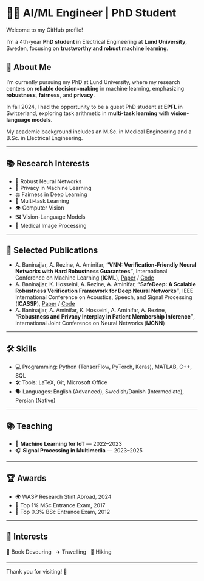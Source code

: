 # 👩‍💻 AI/ML Engineer | PhD Student

Welcome to my GitHub profile! 

I’m a 4th-year **PhD student** in Electrical Engineering at **Lund University**, Sweden, focusing on **trustworthy and robust machine learning**.

## 🔬 About Me

I’m currently pursuing my PhD at Lund University, where my research centers on **reliable decision-making** in machine learning, emphasizing **robustness**, **fairness**, and **privacy**. 

In fall 2024, I had the opportunity to be a guest PhD student at **EPFL** in Switzerland, exploring task arithmetic in **multi-task learning** with **vision-language models**.

My academic background includes an M.Sc. in Medical Engineering and a B.Sc. in Electrical Engineering.

---

## 📚 Research Interests

- 🧠 Robust Neural Networks  
- 🔐 Privacy in Machine Learning  
- ⚖️ Fairness in Deep Learning  
- 🔗 Multi-task Learning  
- 👁️ Computer Vision  
- 🖼️ Vision-Language Models  
- 🧬 Medical Image Processing
 
---

## 📝 Selected Publications

- A. Baninajjar, A. Rezine, A. Aminifar, **“VNN: Verification-Friendly Neural Networks with Hard Robustness Guarantees”**, International Conference on Machine Learning (**ICML**), [Paper](https://openreview.net/pdf?id=gUFufRkzjV) / [Code](https://github.com/anahitabn94/VNN) 
- A. Baninajjar, K. Hosseini, A. Rezine, A. Aminifar, **“SafeDeep: A Scalable Robustness Verification Framework for Deep Neural Networks”**, IEEE International Conference on Acoustics, Speech, and Signal Processing (**ICASSP**), [Paper](https://portal.research.lu.se/files/141851887/SafeDeep.pdf) / [Code](https://github.com/anahitabn94/SafeDeep)
- A. Baninajjar, A. Aminifar, K. Hosseini, A. Aminifar, A. Rezine, **“Robustness and Privacy Interplay in Patient Membership Inference”**, International Joint Conference on Neural Networks (**IJCNN**)
 
---

## 🛠️ Skills

- 💻 Programming: Python (TensorFlow, PyTorch, Keras), MATLAB, C++, SQL  
- 🛠️ Tools: LaTeX, Git, Microsoft Office 
- 🗣️ Languages: English (Advanced), Swedish/Danish (Intermediate), Persian (Native)

---

## 📚 Teaching

- 🧠 **Machine Learning for IoT** — 2022–2023  
- 🎧 **Signal Processing in Multimedia** — 2023–2025

---

## 🏆 Awards

- 🌍 WASP Research Stint Abroad, 2024  
- 🥇 Top 1% MSc Entrance Exam, 2017  
- 🥇 Top 0.3% BSc Entrance Exam, 2012
  
---

## 🌱 Interests

📖 Book Devouring &nbsp; ✈️ Travelling &nbsp; 🥾 Hiking

---

Thank you for visiting! 🌟 
